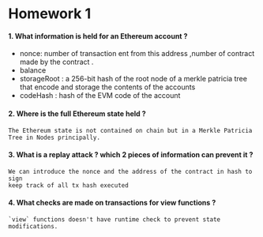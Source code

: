 # Homework 1

#### 1. What information is held for an Ethereum account ?

- nonce: number of transaction ent from this address ,number of contract made by the contract .
- balance
- storageRoot : a 256-bit hash of the root node of a merkle patricia tree that encode and storage the contents of the accounts
- codeHash : hash of the EVM code of the account

#### 2. Where is the full Ethereum state held ?

    The Ethereum state is not contained on chain but in a Merkle Patricia Tree in Nodes principally.

#### 3. What is a replay attack ? which 2 pieces of information can prevent it ?

    We can introduce the nonce and the address of the contract in hash to sign
    keep track of all tx hash executed 

#### 4. What checks are made on transactions for view functions ?

    `view` functions doesn't have runtime check to prevent state modifications.
